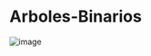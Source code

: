 # Arboles-Binarios
![image](https://github.com/manuelminga/Arboles-Binarios/assets/166523434/63af71e5-2d90-4782-80cc-e2a6aa09dda1)
